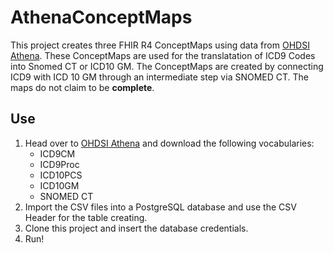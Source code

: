 # AthenaConceptMaps

This project creates three FHIR R4 ConceptMaps using data from [OHDSI Athena](https://athena.ohdsi.org/). These ConceptMaps are used for the translatation of ICD9 Codes into Snomed CT or ICD10 GM. The ConceptMaps are created by connecting ICD9 with ICD 10 GM through an intermediate step via SNOMED CT. The maps do not claim to be **complete**.

## Use

1. Head over to [OHDSI Athena](https://athena.ohdsi.org/) and download the following vocabularies:
	- ICD9CM
	- ICD9Proc
	- ICD10PCS
	- ICD10GM
	- SNOMED CT
2. Import the CSV files into a PostgreSQL database and use the CSV Header for the table creating.
3. Clone this project and insert the database credentials.
4. Run! 